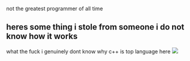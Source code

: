 not the greatest programmer of all time
## heres some thing i stole from someone i do not know how it works

what the fuck i genuinely dont know why c++ is top language here
![](https://github-readme-stats.vercel.app/api/top-langs/?username=tema5002&theme=dark&layout=compact)
